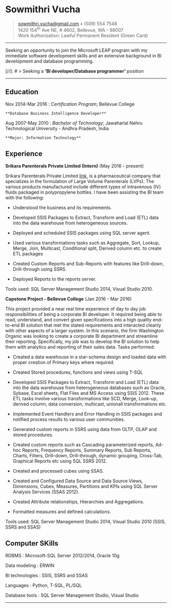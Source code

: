 Sowmithri Vucha
============
> <sowmithri.vucha@gmail.com> • (509) 554 7548 \
> 1420 154<sup>th</sup> Ave NE, # 4602, Bellevue, WA - 98007 \
> Work Authorization: Lawful Permanent Resident (Green Card)

----

Seeking an opportunity to join the Microsoft LEAP program with my immediate software development skills and an extensive background in BI development and database programming.

[//]: # >  Seeking a **'BI developer/Database programmer'** position

----

Education
---------

Nov 2014-Mar 2016 
:   *Certification Program*; Bellevue College

    **Database Business Intelligence Developer**

Aug 2007-May 2010
:   *Bachelor of Technology*; Jawaharlal Nehru Technological University - Andhra Pradesh, India

    **Major: Information Technology**

Experience
----------

**Srikara Parenterals Private Limited (Intern)** (May 2016 - present)

Srikara Parenterals Private Limited [link](http://www.srikara.in/), is a pharmaceutical company that specializes in the formulation of Large Volume Parenterals (LVPs). The various products manufactured include different types of intravenous (IV) fluids packaged in polypropylene bottles. I have been assisting the BI team with the following:

* Understood the business and its requirements. 

* Developed SSIS Packages to Extract, Transform and Load (ETL) data into the data warehouse from heterogeneous sources.

* Deployed and scheduled SSIS packages using SQL server agent.

* Used various transformations tasks such as Aggregate, Sort, Lookup, Merge, Join, Multicast, Conditional split, Derived column etc. to create ETL packages

* Created Custom Reports and Sub-Reports with features like Drill-down, Drill-through using SSRS.

* Deployed Reports to the reports server.

Tools used: SQL Server Management Studio 2014, Visual Studio 2010.




**Capstone Project - Bellevue College** (Jan 2016 - Mar 2016)

This project provided a near real time experience of day to day job responsibilities of being a corporate BI developer. It required being able to read, understand, and convert given specifications into a high quality end-to-end BI solution that met the stated requirements and interacted cleanly with other aspects of a larger system. In this scenario, the firm Washington Organic was looking to create a corporate BI department and streamline their reporting.  Specifically, my job was to develop the BI solution to help them with analytics and reporting of their sales data. Tasks performed:

* Created a data warehouse in a star-schema design and loaded data with proper creation of Primary keys where required.

* Created Stored procedures, functions and views using T-SQL

* Developed SSIS Packages to Extract, Transform and Load (ETL) data into the data warehouse from heterogeneous databases such as Oracle, Sybase, Excel sheets, Flat Files and MS Access using SSIS 2012. These ETL tasks involve various transformations like SCD, Merge, Look-up, derived column, data conversion, multicast, unionall transformations etc. 

*  Implemented Event Handlers and Error Handling in SSIS packages and notified process results to various user communities.

* Generated custom reports in SSRS using data from OLTP, OLAP and stored procedures.

* Created custom reports such as Cascading parameterized reports, Ad-hoc Reports, Frequency Reports, Summary Reports, Sub Reports, Charts, Filters, Drill-down, Drill-through, dynamic grouping, Cross-Tab, Graphical Reports etc using SQL SSRS 2012.

* Created and processed cubes using SSAS. 

* Created and Configured Data Source and Data Source Views, Dimensions, Cubes, Measures, Partitions and KPIs using SQL Server Analysis Services (SSAS 2012).

* Created Attribute relationships, Hierarchies and Aggregations.

* Formatted measures and defined calculations.

Tools used: SQL Server Management Studio 2014, Visual Studio 2010 (SSIS, SSRS and SSAS)


Computer SKills
--------------------

RDBMS
:   Microsoft-SQL Server 2012/2014, Oracle 10g 

Data modeling
:   ERWIN

BI technologies
:   SSIS, SSRS and SSAS

Languages
:   Python, T-SQL, PL/SQL

Database tools
:   SQL Server Management Studio, Visual Studio

----

